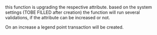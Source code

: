 this function is upgrading the respective attribute. based on the system settings (TOBE FILLED after creation) the function will run several validations, if the attribute can be increased or not. 

On an increase a legend point transaction will be created.